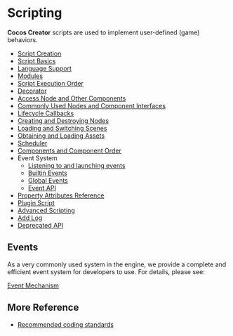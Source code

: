 # Scripting

__Cocos Creator__ scripts are used to implement user-defined (game) behaviors.

- [Script Creation](./setup.md)
- [Script Basics](./basic.md)
- [Language Support](./language-support.md)
- [Modules](./modules/index.md)
- [Script Execution Order](./execution-order-general.md)
- [Decorator](./decorator.md)
- [Access Node and Other Components](./access-node-component.md)
- [Commonly Used Nodes and Component Interfaces](./basic-node-api.md)
- [Lifecycle Callbacks](./life-cycle-callbacks.md)
- [Creating and Destroying Nodes](./create-destroy.md)
- [Loading and Switching Scenes](./scene-managing.md)
- [Obtaining and Loading Assets](./load-assets.md)
- [Scheduler](./scheduler.md)
- [Components and Component Order](./component.md)
- Event System
  - [Listening to and launching events](../engine/event/event-emit.md)
  - [Builtin Events](../engine/event/event-builtin.md)
  - [Global Events](../engine/event/event-input.md)
  - [Event API](../engine/event/event-api.md)
- [Property Attributes Reference](./reference/attributes.md)
- [Plugin Script](./external-scripts.md)
- [Advanced Scripting](./reference-class.md)
- [Add Log](./log.md)
- [Deprecated API](./deprecated.md)

## Events

As a very commonly used system in the engine, we provide a complete and efficient event system for developers to use. For details, please see:

[Event Mechanism](../engine/event/index.md)

## More Reference

- [Recommended coding standards](./reference/coding-standards.md)
